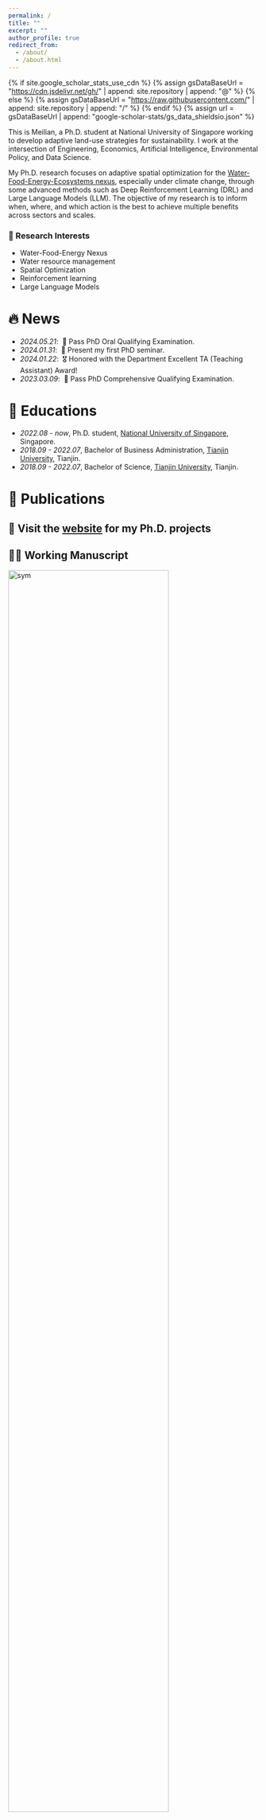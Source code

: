 ```yaml
---
permalink: /
title: ""
excerpt: ""
author_profile: true
redirect_from: 
  - /about/
  - /about.html
---
```


{% if site.google_scholar_stats_use_cdn %}
{% assign gsDataBaseUrl = "https://cdn.jsdelivr.net/gh/" | append: site.repository | append: "@" %}
{% else %}
{% assign gsDataBaseUrl = "https://raw.githubusercontent.com/" | append: site.repository | append: "/" %}
{% endif %}
{% assign url = gsDataBaseUrl | append: "google-scholar-stats/gs_data_shieldsio.json" %}

<span class='anchor' id='about-me'></span>

This is Meilian, a Ph.D. student at National University of Singapore working to develop adaptive land-use strategies for sustainability. I work at the intersection of Engineering, Economics, Artificial Intelligence, Environmental Policy, and Data Science.

My Ph.D. research focuses on adaptive spatial optimization for the [Water-Food-Energy-Ecosystems nexus](https://www.gwp.org/en/GWP-Mediterranean/WE-ACT/Programmes-per-theme/Water-Food-Energy-Nexus/), especially under climate change, through some advanced methods such as Deep Reinforcement Learning (DRL) and Large Language Models (LLM). The objective of my research is to inform when, where, and which action is the best to achieve multiple benefits across sectors and scales. 

### 🤩 Research Interests
- Water-Food-Energy Nexus
- Water resource management
- Spatial Optimization
- Reinforcement learning
- Large Language Models

# 🔥 News
- *2024.05.21*: &nbsp;🎉 Pass PhD Oral Qualifying Examination.
- *2024.01.31*: &nbsp;📍 Present my first PhD seminar.
- *2024.01.22*: &nbsp;🎖️ Honored with the Department Excellent TA (Teaching Assistant) Award!
- *2023.03.09*: &nbsp;🎉 Pass PhD Comprehensive Qualifying Examination.

# 📖 Educations
- *2022.08 - now*, Ph.D. student, [National University of Singapore](https://www.nus.edu.sg), Singapore.
- *2018.09 - 2022.07*, Bachelor of Business Administration, [Tianjin University](http://www.tju.edu.cn/english/index.htm), Tianjin. 
- *2018.09 - 2022.07*, Bachelor of Science, [Tianjin University](http://www.tju.edu.cn/english/index.htm), Tianjin.  

# 📝 Publications 

## 🌟 Visit the [website](https://meilianlee.github.io/phd-proj-web/) for my Ph.D. projects

## ✍🏼 Working Manuscript
<div class='paper-box'><div class='paper-box-image'><div><img src='images/farmland.jpg' alt="sym" width="80%"></div></div>
<div class='paper-box-text' markdown="1">

Mitigating the dual pressure of water and land scarcity through multi-benefit spatial optimization (in preparation)

**Meilian Li** and [Xiaogang He](http://hydro.iis.u-tokyo.ac.jp/~hexg/cv.html)

**Project**
<strong><span class='show_paper_citations' data='DhtAFkwAAAAJ:ALROH1vI_8AC'></span></strong>
- This model is released on Github: 
</div>
</div>

<span class='anchor' id='-conferences'></span>
# 🙋🏻‍♀️ Conferences
- *2024.06* Asia Oceania Geosciences Society (AOGS) Annual Meeting, in Pyeongchang, South Korea

# 🎖 Honors and Awards
### Postgraduate
- *2024* Department Excellent TA (Teaching Assistant) Award.

### Undergraduate
- *2021* National "Bao Gang" Education Fund Scholarship.
- *2021* The 16th "Challenge Cup" National College Students’ Extracurricular Academic Science and Technology Contest - Grand Prize.
- *2021* [China International College Students’ "Internet+" Innovation and Entrepreneurship Competition](https://www.pilcchina.org/home) - Silver Award.
- *2021* Student Technology Excellence Award.
- *2020* Tianjin Entrepreneurship Scholarship.
- *2020* Chuxin Scholarship.
- *2020* Mathematical Contest in Modeling - Meritorious Winner.
- *2019* Tianjin Municipal People's Government Scholarship.
- *2019* The 2nd National College Student Sports Industry Innovation and Entrepreneurship Competition - Second Prize.
- *2019* The 15th Tianjin Women's Entrepreneurship and Innovation Competition - Winning Prize.
